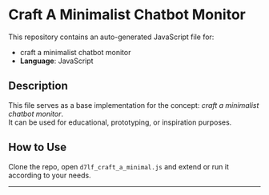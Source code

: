 # Craft A Minimalist Chatbot Monitor

This repository contains an auto-generated JavaScript file for:

- craft a minimalist chatbot monitor
- **Language**: JavaScript

## Description

This file serves as a base implementation for the concept: *craft a minimalist chatbot monitor*.  
It can be used for educational, prototyping, or inspiration purposes.

## How to Use

Clone the repo, open `d7lf_craft_a_minimal.js` and extend or run it according to your needs.

---


